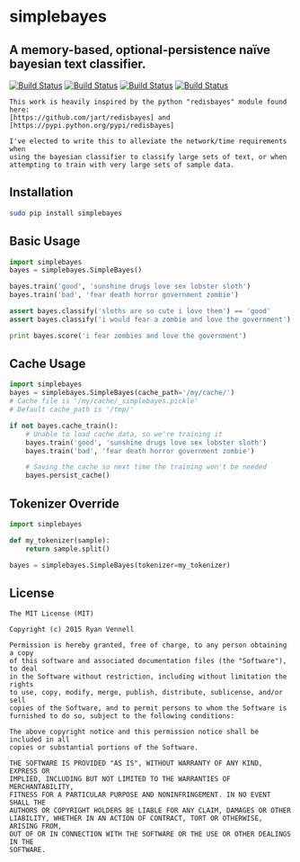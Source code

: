 simplebayes
===========
A memory-based, optional-persistence naïve bayesian text classifier.
--------------------------------------------------------------------
[![Build Status](https://travis-ci.org/hickeroar/simplebayes.svg?branch=master)](https://travis-ci.org/hickeroar/simplebayes)
[![Build Status](https://img.shields.io/badge/coverage-100%-brightgreen.svg?style=flat)](https://travis-ci.org/hickeroar/simplebayes)
[![Build Status](https://img.shields.io/badge/pylint-10.00/10-brightgreen.svg?style=flat)](https://travis-ci.org/hickeroar/simplebayes)
[![Build Status](https://img.shields.io/badge/flake8-passing-brightgreen.svg?style=flat)](https://travis-ci.org/hickeroar/simplebayes)
```
This work is heavily inspired by the python "redisbayes" module found here:
[https://github.com/jart/redisbayes] and [https://pypi.python.org/pypi/redisbayes]

I've elected to write this to alleviate the network/time requirements when
using the bayesian classifier to classify large sets of text, or when
attempting to train with very large sets of sample data.
```

Installation
------------
```bash
sudo pip install simplebayes
```

Basic Usage
-----------
```python
import simplebayes
bayes = simplebayes.SimpleBayes()

bayes.train('good', 'sunshine drugs love sex lobster sloth')
bayes.train('bad', 'fear death horror government zombie')

assert bayes.classify('sloths are so cute i love them') == 'good'
assert bayes.classify('i would fear a zombie and love the government') == 'bad'

print bayes.score('i fear zombies and love the government')
```

Cache Usage
-----------
```python
import simplebayes
bayes = simplebayes.SimpleBayes(cache_path='/my/cache/')
# Cache file is '/my/cache/_simplebayes.pickle'
# Default cache_path is '/tmp/'

if not bayes.cache_train():
    # Unable to load cache data, so we're training it
    bayes.train('good', 'sunshine drugs love sex lobster sloth')
    bayes.train('bad', 'fear death horror government zombie')

    # Saving the cache so next time the training won't be needed
    bayes.persist_cache()
```

Tokenizer Override
------------------
```python
import simplebayes

def my_tokenizer(sample):
    return sample.split()

bayes = simplebayes.SimpleBayes(tokenizer=my_tokenizer)
```


License
-------
```
The MIT License (MIT)

Copyright (c) 2015 Ryan Vennell

Permission is hereby granted, free of charge, to any person obtaining a copy
of this software and associated documentation files (the "Software"), to deal
in the Software without restriction, including without limitation the rights
to use, copy, modify, merge, publish, distribute, sublicense, and/or sell
copies of the Software, and to permit persons to whom the Software is
furnished to do so, subject to the following conditions:

The above copyright notice and this permission notice shall be included in all
copies or substantial portions of the Software.

THE SOFTWARE IS PROVIDED "AS IS", WITHOUT WARRANTY OF ANY KIND, EXPRESS OR
IMPLIED, INCLUDING BUT NOT LIMITED TO THE WARRANTIES OF MERCHANTABILITY,
FITNESS FOR A PARTICULAR PURPOSE AND NONINFRINGEMENT. IN NO EVENT SHALL THE
AUTHORS OR COPYRIGHT HOLDERS BE LIABLE FOR ANY CLAIM, DAMAGES OR OTHER
LIABILITY, WHETHER IN AN ACTION OF CONTRACT, TORT OR OTHERWISE, ARISING FROM,
OUT OF OR IN CONNECTION WITH THE SOFTWARE OR THE USE OR OTHER DEALINGS IN THE
SOFTWARE.
```

